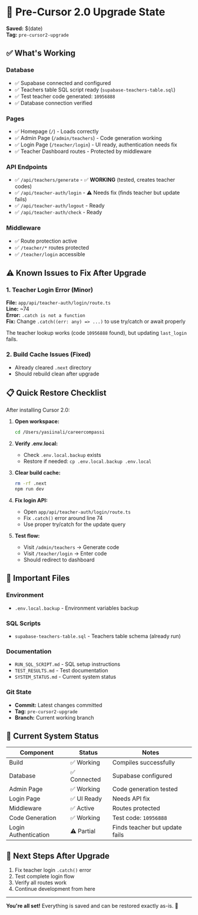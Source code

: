 # 💾 Pre-Cursor 2.0 Upgrade State

**Saved:** $(date)  
**Tag:** `pre-cursor2-upgrade`

## ✅ What's Working

### Database
- ✅ Supabase connected and configured
- ✅ Teachers table SQL script ready (`supabase-teachers-table.sql`)
- ✅ Test teacher code generated: `10956888`
- ✅ Database connection verified

### Pages
- ✅ Homepage (`/`) - Loads correctly
- ✅ Admin Page (`/admin/teachers`) - Code generation working
- ✅ Login Page (`/teacher/login`) - UI ready, authentication needs fix
- ✅ Teacher Dashboard routes - Protected by middleware

### API Endpoints
- ✅ `/api/teachers/generate` - ✅ **WORKING** (tested, creates teacher codes)
- ✅ `/api/teacher-auth/login` - ⚠️ Needs fix (finds teacher but update fails)
- ✅ `/api/teacher-auth/logout` - Ready
- ✅ `/api/teacher-auth/check` - Ready

### Middleware
- ✅ Route protection active
- ✅ `/teacher/*` routes protected
- ✅ `/teacher/login` accessible

## ⚠️ Known Issues to Fix After Upgrade

### 1. Teacher Login Error (Minor)
**File:** `app/api/teacher-auth/login/route.ts`  
**Line:** ~74  
**Error:** `.catch is not a function`  
**Fix:** Change `.catch((err: any) => ...)` to use try/catch or await properly

The teacher lookup works (code `10956888` found), but updating `last_login` fails.

### 2. Build Cache Issues (Fixed)
- Already cleared `.next` directory
- Should rebuild clean after upgrade

## 📋 Quick Restore Checklist

After installing Cursor 2.0:

1. **Open workspace:**
   ```bash
   cd /Users/yasiinali/careercompassi
   ```

2. **Verify .env.local:**
   - Check `.env.local.backup` exists
   - Restore if needed: `cp .env.local.backup .env.local`

3. **Clear build cache:**
   ```bash
   rm -rf .next
   npm run dev
   ```

4. **Fix login API:**
   - Open `app/api/teacher-auth/login/route.ts`
   - Fix `.catch()` error around line 74
   - Use proper try/catch for the update query

5. **Test flow:**
   - Visit `/admin/teachers` → Generate code
   - Visit `/teacher/login` → Enter code
   - Should redirect to dashboard

## 📁 Important Files

### Environment
- `.env.local.backup` - Environment variables backup

### SQL Scripts
- `supabase-teachers-table.sql` - Teachers table schema (already run)

### Documentation
- `RUN_SQL_SCRIPT.md` - SQL setup instructions
- `TEST_RESULTS.md` - Test documentation
- `SYSTEM_STATUS.md` - Current system status

### Git State
- **Commit:** Latest changes committed
- **Tag:** `pre-cursor2-upgrade`
- **Branch:** Current working branch

## 🎯 Current System Status

| Component | Status | Notes |
|-----------|--------|-------|
| Build | ✅ Working | Compiles successfully |
| Database | ✅ Connected | Supabase configured |
| Admin Page | ✅ Working | Code generation tested |
| Login Page | ✅ UI Ready | Needs API fix |
| Middleware | ✅ Active | Routes protected |
| Code Generation | ✅ Working | Test code: `10956888` |
| Login Authentication | ⚠️ Partial | Finds teacher but update fails |

## 🚀 Next Steps After Upgrade

1. Fix teacher login `.catch()` error
2. Test complete login flow
3. Verify all routes work
4. Continue development from here

---

**You're all set!** Everything is saved and can be restored exactly as-is. 🎉

